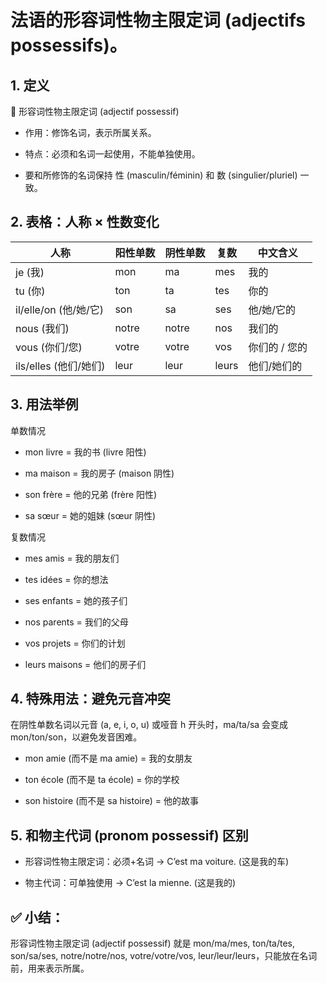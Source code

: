 # 法语的形容词性物主限定词 (adjectifs possessifs)。

## 1. 定义

📌 形容词性物主限定词 (adjectif possessif)

 - 作用：修饰名词，表示所属关系。

 - 特点：必须和名词一起使用，不能单独使用。

 - 要和所修饰的名词保持 性 (masculin/féminin) 和 数 (singulier/pluriel) 一致。

## 2. 表格：人称 × 性数变化

| 人称                 | 阳性单数  | 阴性单数  | 复数    | 中文含义     |
| ------------------ | ----- | ----- | ----- | -------- |
| je (我)             | mon   | ma    | mes   | 我的       |
| tu (你)             | ton   | ta    | tes   | 你的       |
| il/elle/on (他/她/它) | son   | sa    | ses   | 他/她/它的   |
| nous (我们)          | notre | notre | nos   | 我们的      |
| vous (你们/您)        | votre | votre | vos   | 你们的 / 您的 |
| ils/elles (他们/她们)  | leur  | leur  | leurs | 他们/她们的   |

## 3. 用法举例
单数情况

 - mon livre = 我的书 (livre 阳性)

 - ma maison = 我的房子 (maison 阴性)

 - son frère = 他的兄弟 (frère 阳性)

 - sa sœur = 她的姐妹 (sœur 阴性)

复数情况

 - mes amis = 我的朋友们

 - tes idées = 你的想法

 - ses enfants = 她的孩子们

 - nos parents = 我们的父母

 - vos projets = 你们的计划

 - leurs maisons = 他们的房子们

## 4. 特殊用法：避免元音冲突

在阴性单数名词以元音 (a, e, i, o, u) 或哑音 h 开头时，ma/ta/sa 会变成 mon/ton/son，以避免发音困难。

 - mon amie (而不是 ma amie) = 我的女朋友

 - ton école (而不是 ta école) = 你的学校

 - son histoire (而不是 sa histoire) = 他的故事

## 5. 和物主代词 (pronom possessif) 区别

 - 形容词性物主限定词：必须+名词 → C’est ma voiture. (这是我的车)

 - 物主代词：可单独使用 → C’est la mienne. (这是我的)

## ✅ 小结：
形容词性物主限定词 (adjectif possessif) 就是 mon/ma/mes, ton/ta/tes, son/sa/ses, notre/notre/nos, votre/votre/vos, leur/leur/leurs，只能放在名词前，用来表示所属。